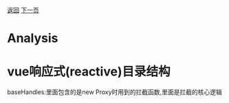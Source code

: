 [返回](../README.md)
[下一页]()
# Analysis

# vue响应式(reactive)目录结构
  baseHandles:里面包含的是new Proxy时用到的拦截函数,里面是拦截的核心逻辑
